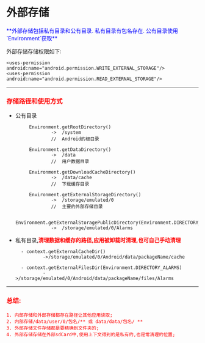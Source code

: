 # 外部存储

<font color="blue">
**外部存储包括私有目录和公有目录.
私有目录有包名存在.
公有目录使用`Environment`获取**</font>

外部存储存储权限如下: 

	<uses-permission android:name="android.permission.WRITE_EXTERNAL_STORAGE"/>
	<uses-permission android:name="android.permission.READ_EXTERNAL_STORAGE"/>

---

### <font color="red"> 存储路径和使用方式 </font> ###

-  公有目录


			Environment.getRootDirectory()
					->	/system
					//	Android的根目录

			Environment.getDataDirectory()
					->	/data	
					//	用户数据目录

			Environment.getDownloadCacheDirectory()
					->	/data/cache 
					//	下载缓存目录
	
			Environment.getExternalStorageDirectory()
					->	/storage/emulated/0
					//	主要的外部存储目录	

			Environment.getExternalStoragePublicDirectory(Environment.DIRECTORY_ALARMS)			
					->	/storage/emulated/0/Alarms
	


- 私有目录,<font color="red">**清理数据和缓存的路径,应用被卸载时清理,也可自己手动清理** </font>


		- context.getExternalCacheDir()
				->/storage/emulated/0/Android/data/packageName/cache

		- context.getExternalFilesDir(Environment.DIRECTORY_ALARMS)
				->/storage/emulated/0/Android/data/packageName/files/Alarms






---


### <font color="red">总结:

	1. 内部存储和外部存储都存在路径让其他应用读取;
	2. 内部存储/data/user/0/包名/** 或 data/data/包名/ **
	3. 外部存储文件存储都是要精确到文件夹的;
	4. 外部存储存储在外部sdCard中,使用上下文得到的是私有的,也是常清理的位置;